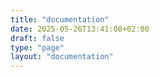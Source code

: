 ```yaml
---
title: "documentation"
date: 2025-05-26T13:41:08+02:00
draft: false
type: "page"
layout: "documentation"
---
```


